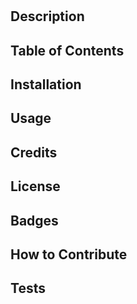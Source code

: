 # <Your-Project-Title>

## Description

## Table of Contents

## Installation

## Usage

## Credits

## License

## Badges

## How to Contribute

## Tests
